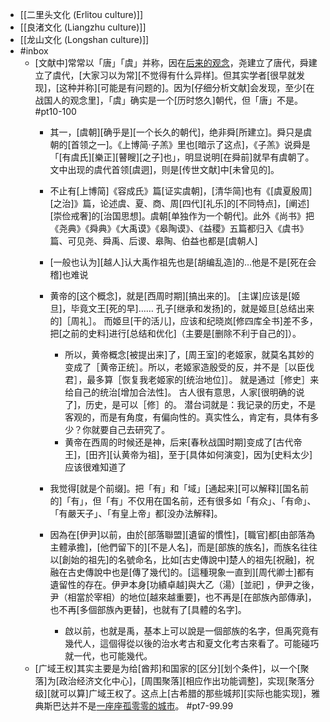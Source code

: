 - [[二里头文化 (Erlitou culture)]]
- [[良渚文化 (Liangzhu culture)]]
- [[龙山文化 (Longshan culture)]]
- #inbox
    - [文献中]常常以「唐」「虞」并称，因在[后来的观念](https://www.zhihu.com/question/405670557)，尧建立了唐代，舜建立了虞代，[大家习以为常][不觉得有什么异样]。但其实学者[很早就发现]，[这种并称][可能是有问题的]。因为[仔细分析文献]会发现，至少[在战国人的观念里]，「虞」确实是一个[历时悠久]朝代，但「唐」不是。 #pt10-100
        - 其一，[虞朝][确乎是][一个长久的朝代]，绝非舜[所建立]。舜只是虞朝的[首领之一]。《上博简·子羔》里也[暗示了这点]，《子羔》说舜是「[有虞氏][樂正][瞽瞍][之子]也」，明显说明[在舜前]就早有虞朝了。文中出现的虞代首领[虞迵]，则是[传世文献]中[未曾见的]。
        - 不止有[上博简]《容成氏》篇[证实虞朝]，[清华简]也有《[虞夏殷周][之治]》篇，论述虞、夏、商、周[四代][礼乐]的[不同特点]，[阐述][崇俭戒奢]的[治国思想]。虞朝[单独作为一个朝代]。此外《尚书》把《尧典》《舜典》《大禹谟》《皋陶谟》、《益稷》五篇都归入《虞书》篇、可见尧、舜禹、后谡、皋陶、伯益也都是[虞朝人]
        - [一般也认为][越人]认大禹作祖先也是[胡编乱造]的…他是不是[死在会稽]也难说
        - 黄帝的[这个概念]，就是[西周时期][搞出来的]。
[主谋]应该是[姬旦]，毕竟文王[死的早]……
孔子[继承和发扬]的，就是姬旦[总结出来的]［周礼］。
而姬旦[干的活儿]，应该和纪晓岚[修四库全书]差不多，把[之前的史料]进行[总结和优化]（主要是[删除不利于自己的]）。

            - 所以，黄帝概念[被提出来]了，[周王室]的老姬家，就莫名其妙的变成了［黄帝正统］。所以，老姬家造殷受的反，并不是［以臣伐君］，最多算［恢复我老姬家的[统治地位]］。
就是通过［修史］来给自己的统治[增加合法性]。
古人很有意思，人家[很明确的说了]，历史，是可以［修］的。
潜台词就是：我记录的历史，不是客观的，而是有角度，有偏向性的。真实性么，肯定有，具体有多少？你就要自己去研究了。
            - 黄帝在西周的时候还是神，后来[春秋战国时期]变成了[古代帝王]，[田齐][认黄帝为祖]，至于[具体如何演变]，因为[史料太少]应该很难知道了
        - 我觉得[就是个前缀]。把「有」和「域」[通起来][可以解释][国名前的]「有」，但「有」不仅用在国名前，还有很多如「有众」、「有命」、「有嚴天子」、「有皇上帝」都[没办法解释]。
        - 因為在[伊尹]以前，由於[部落聯盟][遺留的慣性]，[職官]都[由部落為主體承擔]，[他們留下的][不是人名]，而是[部族的族名]，而族名往往以[創始的祖先]的名號命名，比如[古史傳說中]楚人的祖先[祝融]，祝融在古史傳說中也是[傳了幾代]的。[這種現象一直到][周代卿士]都有遺留性的存在。伊尹本身[功績卓越]與大乙（湯）[並祀] ，伊尹之後，尹（相當於宰相）的地位[越來越重要]，也不再是[在部族內部傳承]，也不再[多個部族內更替]，也就有了[具體的名字]。
            - 啟以前，也就是禹，基本上可以說是一個部族的名字，但禹究竟有幾代人，這個得從以後的治水考古和夏文化考古來看了。可能碰巧就一代，也可能幾代。
    - [广域王权]其实主要是为给[酋邦]和国家的[区分][划个条件]，以一个[聚落]为[政治经济文化中心]，[周围聚落][相应作出功能调整]，实现[聚落分级][就可以算]广域王权了。这点上[古希腊的那些城邦][实际也能实现]，雅典斯巴达并不是[一座座孤零零的城市](https://bbs.northdy.com/thread-932379-2-1.html)。 #pt7-99.99
